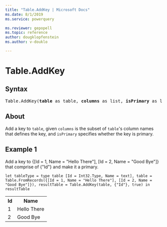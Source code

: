 ```yaml
---
title: "Table.AddKey | Microsoft Docs"
ms.date: 8/1/2019
ms.service: powerquery

ms.reviewer: gepopell
ms.topic: reference
author: dougklopfenstein
ms.author: v-douklo

---
```

# Table.AddKey

## Syntax

<pre>
Table.AddKey(<b>table</b> as table, <b>columns</b> as list, <b>isPrimary</b> as logical) as table
</pre>
  
## About  
Add a key to `table`, given `columns` is the subset of `table`'s column names that defines the key, and `isPrimary` specifies whether the key is primary.

## Example 1
Add a key to {[Id = 1, Name = "Hello There"], [Id = 2, Name = "Good Bye"]} that comprise of {"Id"} and make it a primary.

```powerquery-m
let tableType = type table [Id = Int32.Type, Name = text], table = Table.FromRecords({[Id = 1, Name = "Hello There"], [Id = 2, Name = "Good Bye"]}), resultTable = Table.AddKey(table, {"Id"}, true) in resultTable
```

<table> <tr> <th>Id</th> <th>Name</th> </tr> <tr> <td>1</td> <td>Hello There</td> </tr> <tr> <td>2</td> <td>Good Bye</td> </tr> </table>
